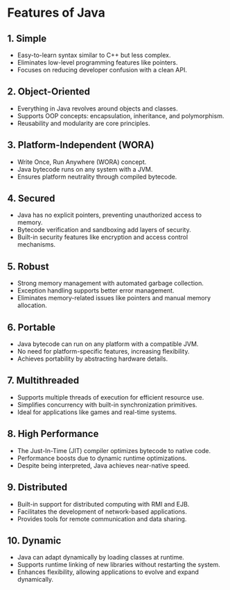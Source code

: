 # Features of Java

## 1. **Simple**
- Easy-to-learn syntax similar to C++ but less complex.
- Eliminates low-level programming features like pointers.
- Focuses on reducing developer confusion with a clean API.

## 2. **Object-Oriented**
- Everything in Java revolves around objects and classes.
- Supports OOP concepts: encapsulation, inheritance, and polymorphism.
- Reusability and modularity are core principles.

## 3. **Platform-Independent (WORA)**
- Write Once, Run Anywhere (WORA) concept.
- Java bytecode runs on any system with a JVM.
- Ensures platform neutrality through compiled bytecode.

## 4. **Secured**
- Java has no explicit pointers, preventing unauthorized access to memory.
- Bytecode verification and sandboxing add layers of security.
- Built-in security features like encryption and access control mechanisms.

## 5. **Robust**
- Strong memory management with automated garbage collection.
- Exception handling supports better error management.
- Eliminates memory-related issues like pointers and manual memory allocation.

## 6. **Portable**
- Java bytecode can run on any platform with a compatible JVM.
- No need for platform-specific features, increasing flexibility.
- Achieves portability by abstracting hardware details.

## 7. **Multithreaded**
- Supports multiple threads of execution for efficient resource use.
- Simplifies concurrency with built-in synchronization primitives.
- Ideal for applications like games and real-time systems.

## 8. **High Performance**
- The Just-In-Time (JIT) compiler optimizes bytecode to native code.
- Performance boosts due to dynamic runtime optimizations.
- Despite being interpreted, Java achieves near-native speed.

## 9. **Distributed**
- Built-in support for distributed computing with RMI and EJB.
- Facilitates the development of network-based applications.
- Provides tools for remote communication and data sharing.

## 10. **Dynamic**
- Java can adapt dynamically by loading classes at runtime.
- Supports runtime linking of new libraries without restarting the system.
- Enhances flexibility, allowing applications to evolve and expand dynamically.
